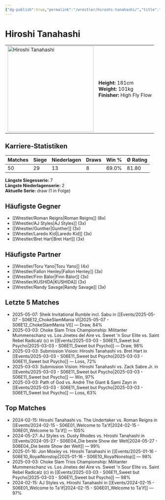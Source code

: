 ```yaml
---
{"dg-publish":true,"permalink":"/wrestler/hiroshi-tanahashi/","title":"Hiroshi Tanahashi","tags":["wrestler"],"noteIcon":""}
---
```



# Hiroshi Tanahashi

<table>
        <tr>
        <td><img src="https://github.com/CptSpaulding1980/choke-slam-wrestling/releases/download/images/Hiroshi_Tanahashi.png" width="280" alt="Hiroshi Tanahashi"></td>
        <td>
        <b>Height:</b> 181cm<br>
        <b>Weight:</b> 101kg<br>
        <b>Finisher:</b> High Fly Flow<br>
        </td>
        </tr>
        </table>
        

## Karriere-Statistiken

| Matches | Siege | Niederlagen | Draws | Win % | Ø Rating |
|---------|-------|-------------|-------|-------|-----------|
| 50 | 29 | 13 | 8 | 69.0% | 81.80 |

**Längste Siegesserie:** 7<br>**Längste Niederlagenserie:** 2<br>**Aktuelle Serie:** draw (1 in Folge)


## Häufigste Gegner
- [[Wrestler/Roman Reigns\|Roman Reigns]] (8x)
- [[Wrestler/AJ Styles\|AJ Styles]] (3x)
- [[Wrestler/Gunther\|Gunther]] (3x)
- [[Wrestler/Laredo Kid\|Laredo Kid]] (3x)
- [[Wrestler/Bret Hart\|Bret Hart]] (3x)

## Häufigste Partner
- [[Wrestler/Toru Yano\|Toru Yano]] (4x)
- [[Wrestler/Fallon Henley\|Fallon Henley]] (3x)
- [[Wrestler/Finn Bálor\|Finn Bálor]] (3x)
- [[Wrestler/KUSHIDA\|KUSHIDA]] (3x)
- [[Wrestler/Randy Savage\|Randy Savage]] (3x)

## Letzte 5 Matches
- 2025-05-07: Sheik Invitational Rumble incl. Sabu in [[Events/2025-05-07 - S06E12_ChokeSlamMania VI\|2025-05-07 - S06E12_ChokeSlamMania VI]] — Draw, 84%
- 2025-03-03: Choke Slam Trios Championship: Militanter Mummenschanz  vs. Los Jinetes del Aire vs. Sweet 'n Sour Elite vs. Saint Rebel Radicalz (c) in [[Events/2025-03-03 - S06E11_Sweet but Psycho\|2025-03-03 - S06E11_Sweet but Psycho]] — Draw, 98%
- 2025-03-03: Submission Vision: Hiroshi Tanahashi vs. Bret Hart in [[Events/2025-03-03 - S06E11_Sweet but Psycho\|2025-03-03 - S06E11_Sweet but Psycho]] — Loss, 72%
- 2025-03-03: Submission Vision: Hiroshi Tanahashi vs. Zack Sabre Jr. in [[Events/2025-03-03 - S06E11_Sweet but Psycho\|2025-03-03 - S06E11_Sweet but Psycho]] — Win, 97%
- 2025-03-03: Path of God vs. André The Giant & Sami Zayn in [[Events/2025-03-03 - S06E11_Sweet but Psycho\|2025-03-03 - S06E11_Sweet but Psycho]] — Loss, 63%

## Top Matches
- 2024-02-15: Hiroshi Tanahashi vs. The Undertaker vs. Roman Reigns in [[Events/2024-02-15 - S06E01_Welcome to Ta'if\|2024-02-15 - S06E01_Welcome to Ta'if]] — 105%
- 2024-05-27: AJ Styles vs. Dusty Rhodes vs. Hiroshi Tanahashi in [[Events/2024-05-27 - S06E04_Die beste Show der Welt\|2024-05-27 - S06E04_Die beste Show der Welt]] — 99%
- 2025-01-16: Jon Moxley vs. Hiroshi Tanahashi in [[Events/2025-01-16 - S06E10_RoyalNonstop\|2025-01-16 - S06E10_RoyalNonstop]] — 98%
- 2025-03-03: Choke Slam Trios Championship: Militanter Mummenschanz  vs. Los Jinetes del Aire vs. Sweet 'n Sour Elite vs. Saint Rebel Radicalz (c) in [[Events/2025-03-03 - S06E11_Sweet but Psycho\|2025-03-03 - S06E11_Sweet but Psycho]] — 98%
- 2024-02-15: AJ Styles vs. Hiroshi Tanahashi in [[Events/2024-02-15 - S06E01_Welcome to Ta'if\|2024-02-15 - S06E01_Welcome to Ta'if]] — 97%
